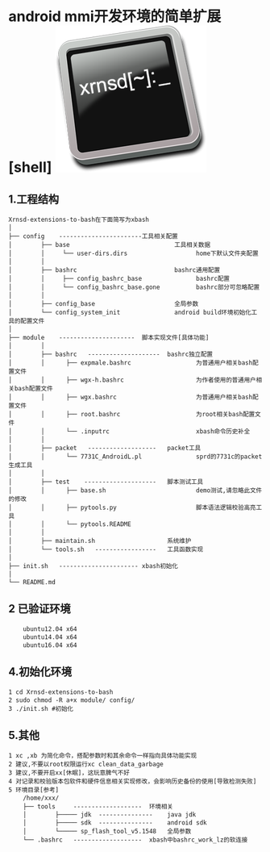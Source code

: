 android mmi开发环境的简单扩展[shell]
![Logo](config/base/logo.png)
=====
1.工程结构
----------
    Xrnsd-extensions-to-bash在下面简写为xbash
    │
    ├── config    -----------------------工具相关配置
    │        ├── base                             工具相关数据
    │        │     └── user-dirs.dirs                   home下默认文件夹配置
    │        │
    │        ├── bashrc                           bashrc通用配置
    │        │     ├── config_bashrc_base               bashrc配置
    │        │     └── config_bashrc_base.gone          bashrc部分可忽略配置
    │        │
    │        ├── config_base                      全局参数
    │        └── config_system_init               android build环境初始化工具的配置文件
    │
    ├── module    ---------------------  脚本实现文件[具体功能]
    │        │
    │        ├── bashrc   --------------------  bashrc独立配置
    │        │      ├── expmale.bashrc                  为普通用户相关bash配置文件
    │        │      ├── wgx-h.bashrc                    为作者使用的普通用户相关bash配置文件
    │        │      ├── wgx.bashrc                      为普通用户相关bash配置文件
    │        │      ├── root.bashrc                     为root相关bash配置文件
    │        │      └── .inputrc                        xbash命令历史补全
    │        │
    │        ├── packet   -------------------   packet工具
    │        │      └── 7731C_AndroidL.pl               sprd的7731c的packet生成工具
    │        │
    │        ├── test    --------------------   脚本测试工具
    │        │      ├── base.sh                         demo测试,请忽略此文件的修改
    │        │      ├── pytools.py                      脚本语法逻辑校验高亮工具
    │        │      └── pytools.README
    │        │
    │        ├── maintain.sh                    系统维护
    │        └── tools.sh   -----------------   工具函数实现
    │
    ├── init.sh   ---------------------- xbash初始化
    │
    └── README.md

2 已验证环境
----------
        ubuntu12.04 x64
        ubuntu14.04 x64
        ubuntu16.04 x64

4.初始化环境
----------
    1 cd Xrnsd-extensions-to-bash
    2 sudo chmod -R a+x module/ config/
    3 ./init.sh #初始化

5.其他
----------
    1 xc ,xb 为简化命令，搭配参数时和其余命令一样指向具体功能实现
    2 建议,不要以root权限运行xc clean_data_garbage
    3 建议,不要开启xx[休眠]，这玩意脾气不好
    4 对记录和校验版本包软件和硬件信息相关实现修改，会影响历史备份的使用[导致检测失败]
    5 环境目录[参考]
        /home/xxx/
        ├── tools     -------------------  环境相关
        │        ├───── jdk  ---------------    java jdk
        │        ├───── sdk  ---------------    android sdk
        │        └───── sp_flash_tool_v5.1548   全局参数
        └── .bashrc   -------------------  xbash中bashrc_work_lz的软连接
